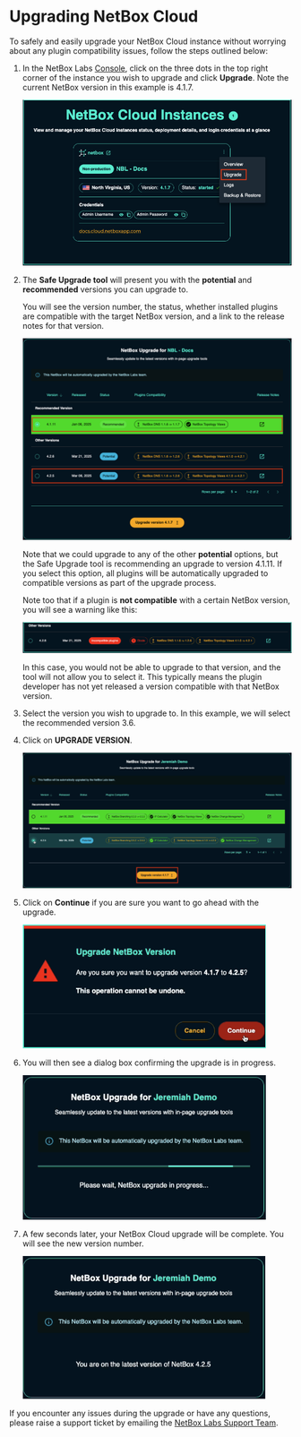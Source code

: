 # Upgrading NetBox Cloud

To safely and easily upgrade your NetBox Cloud instance without worrying about any plugin compatibility issues, follow the steps outlined below:

[//]: # (COMMENTING VIDEO OUT OF CODE!)
[//]: # (<iframe width="560" height="315" src="https://www.youtube.com/embed/eRWaIXODHR4?si=vf-qdZ53tcICodW_" title="YouTube video player" frameborder="0" allow="accelerometer; autoplay; clipboard-write; encrypted-media; gyroscope; picture-in-picture; web-share" allowfullscreen></iframe>)

1. In the NetBox Labs [Console](https://console.netboxlabs.com/dashboard/), click on the three dots in the top right corner of the instance you wish to upgrade and click **Upgrade**. Note the current NetBox version in this example is 4.1.7.

    ![manage instance](..//images/upgrades/upgrades_manage_1.png)

2. The **Safe Upgrade tool** will present you with the **potential** and **recommended** versions you can upgrade to.

    You will see the version number, the status, whether installed plugins are compatible with the target NetBox version, and a link to the release notes for that version.

    ![upgrade options](..//images/upgrades/upgrades_upgrade_options_3.png)

    Note that we could upgrade to any of the other **potential** options, but the Safe Upgrade tool is recommending an upgrade to version 4.1.11. If you select this option, all plugins will be automatically upgraded to compatible versions as part of the upgrade process.

    Note too that if a plugin is **not compatible** with a certain NetBox version, you will see a warning like this:

    ![incompatible plugin](..//images/upgrades/upgrades_incompatible_plugin.png)

    In this case, you would not be able to upgrade to that version, and the tool will not allow you to select it. This typically means the plugin developer has not yet released a version compatible with that NetBox version.

3. Select the version you wish to upgrade to. In this example, we will select the recommended version 3.6.

4. Click on **UPGRADE VERSION**.

    ![click upgrade](..//images/upgrades/upgrades_upgrade_4.png)

5. Click on **Continue** if you are sure you want to go ahead with the upgrade.

    ![confirmation warning](..//images/upgrades/upgrades_warning_5.png)

6. You will then see a dialog box confirming the upgrade is in progress.

    ![upgrade in progress](..//images/upgrades/upgrades_progress_6.png)

7. A few seconds later, your NetBox Cloud upgrade will be complete. You will see the new version number.

    ![new version](..//images/upgrades/upgrades_new_version_7.png)

If you encounter any issues during the upgrade or have any questions, please raise a support ticket by emailing the [NetBox Labs Support Team](mailto:support@netboxlabs.com).